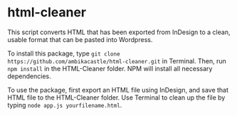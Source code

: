 # html-cleaner
This script converts HTML that has been exported from InDesign to a clean, usable format that can be pasted into Wordpress.

To install this package, type ```git clone https://github.com/ambikacastle/html-cleaner.git``` in Terminal. Then, run ```npm install``` in the HTML-Cleaner folder. NPM will install all necessary dependencies.

To use the package, first export an HTML file using InDesign, and save that HTML file to the HTML-Cleaner folder. Use Terminal to clean up the file by typing ```node app.js yourfilename.html```.
